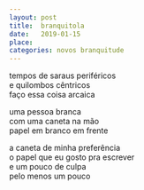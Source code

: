 ```yaml
---
layout: post
title:  branquitola
date:   2019-01-15
place:
categories: novos branquitude
---
```


<!--more-->
tempos de saraus periféricos  
e quilombos cêntricos  
faço essa coisa arcaica  

uma pessoa branca  
com uma caneta na mão  
papel em branco em frente  

a caneta de minha preferência  
o papel que eu gosto pra escrever  
e um pouco de culpa  
pelo menos um pouco

